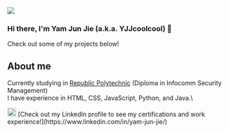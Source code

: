 ![](https://komarev.com/ghpvc/?username=YJJcoolcool&color=7fab11)
### Hi there, I'm Yam Jun Jie (a.k.a. YJJcoolcool) 👋
Check out some of my projects below!

## About me
Currently studying in [Republic Polytechnic](https://www.rp.edu.sg/) (Diploma in Infocomm Security Management)\
I have experience in HTML, CSS, JavaScript, Python, and Java.\
<div style="display: inline-block"><img src="https://image.flaticon.com/icons/png/512/174/174857.png" height="20px"> [Check out my LinkedIn profile to see my certifications and work experience!](https://www.linkedin.com/in/yam-jun-jie/)</div>


<!--
**YJJcoolcool/YJJcoolcool** is a ✨ _special_ ✨ repository because its `README.md` (this file) appears on your GitHub profile.

Here are some ideas to get you started:

- 🔭 I’m currently working on ...
- 🌱 I’m currently learning ...
- 👯 I’m looking to collaborate on ...
- 🤔 I’m looking for help with ...
- 💬 Ask me about ...
- 📫 How to reach me: ...
- 😄 Pronouns: ...
- ⚡ Fun fact: ...
-->
